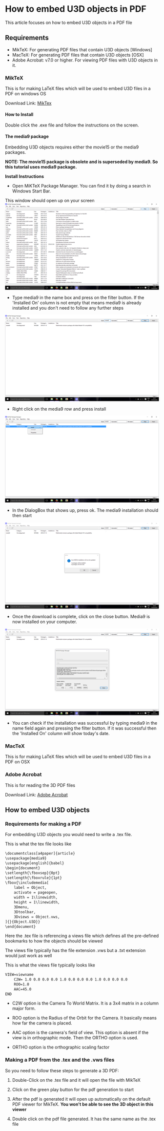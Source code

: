 # How to embed U3D objects in PDF

This article focuses on how to embed U3D objects in a PDF file

## Requirements

+ MikTeX: For generating PDF files that contain U3D objects [Windows]
+ MacTeX: For generating PDF files that contain U3D objects [OSX]
+ Adobe Acrobat: v7.0 or higher. For viewing PDF files with U3D objects in it.

### MikTeX

This is for making LaTeX files which will be used to embed U3D files in a PDF on windows OS

Download Link: [MikTex](http://miktex.org/download)

#### How to Install

Double click the .exe file and follow the instructions on the screen.

#### The media9 package

Embedding U3D objects requires either the movie15 or the media9 packages.

**NOTE: The movie15 package is obsolete and is superseded by media9. So this tutorial uses media9 package.** 

**Install Instructions**

+ Open MiKTeX Package Manager. You can find it by doing a search in Windows Start Bar. 

This window should open up on your screen
![alt text](mpm.png)

+ Type media9 in the name box and press on the filter button. If the 'Installed On' column is not empty that means media9 is already installed and you don't need to follow any further steps

![alt text](media9.png)

+ Right click on the media9 row and press install 

![alt text](install.png)

+ In the DialogBox that shows up, press ok. The media9 installation should then start

![alt text](popup.png)

+ Once the download is complete, click on the close button. Media9 is now installed on your computer.

![alt text](finish.png)

+ You can check if the installation was successful by typing media9 in the name field again and pressing the filter button. If it was successful then the 'Installed On' column will show today's date.

### MacTeX

This is for making LaTeX files which will be used to embed U3D files in a PDF on OSX

### Adobe Acrobat

This is for reading the 3D PDF files

Download Link: [Adobe Acrobat](https://get.adobe.com/reader/)

## How to embed U3D objects

### Requirements for making a PDF

For embedding U3D objects you would need to write a .tex file.

This is what the tex file looks like

```
\documentclass[a4paper]{article}
\usepackage{media9}
\usepackage[english]{babel}
\begin{document}
\setlength{\fboxsep}{0pt}
\setlength{\fboxrule}{1pt}
\fbox{\includemedia[
	label = Object,
	activate = pageopen,
	width = 1\linewidth,
	height = 1\linewidth,
	3Dmenu,
	3Dtoolbar,
	3Dviews = Object.vws,
]{}{Object.U3D}}
\end{document}
```

Here the .tex file is referencing a views file which defines all the pre-defined bookmarks to how the objects should be viewed

The views file typically has the file extension .vws but a .txt extension would just work as well

This is what the views file typically looks like

```
VIEW=viewname
	C2W= 1.0 0.0 0.0 0.0 1.0 0.0 0.0 0.0 1.0 0.0 0.0 0.0
	ROO=1.0
	AAC=45.0 
END
```

+ C2W option is the Camera To World Matrix. It is a 3x4 matrix in a column major form.

+ ROO option is the Radius of the Orbit for the Camera. It basically means how far the camera is placed.

+ AAC option is the camera's field of view. This option is absent if the view is in orthographic mode. Then the ORTHO option is used.

+ ORTHO option is the orthographic scaling factor

### Making a PDF from the .tex and the .vws files

So you need to follow these steps to generate a 3D PDF:

1. Double-Click on the .tex file and it will open the file with MikTeX

2. Click on the green play button for the pdf generation to start

3. After the pdf is generated it will open up automatically on the default PDF viewer for MikTeX. **You won't be able to see the 3D object in this viewer**

4. Double click on the pdf file generated. It has the same name as the .tex file
